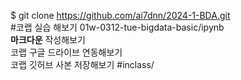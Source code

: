 $ git clone https://github.com/ai7dnn/2024-1-BDA.git
<br>
#코랩 실습 해보기 01w-0312-tue-bigdata-basic/ipynb
<br>
**마크다운** 작성해보기
<br>
코랩 구글 드라이브 연동해보기
<br>
코랩 깃허브 사본 저장해보기 #inclass/
